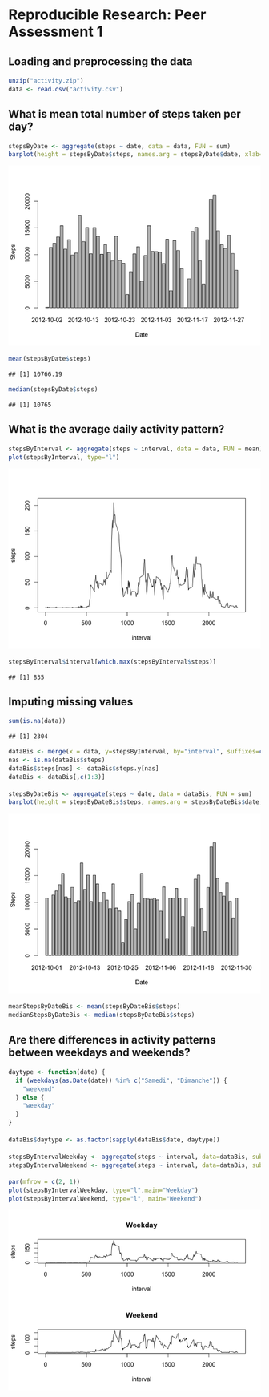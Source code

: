 # Reproducible Research: Peer Assessment 1


## Loading and preprocessing the data



```r
unzip("activity.zip")
data <- read.csv("activity.csv")
```

## What is mean total number of steps taken per day?

```r
stepsByDate <- aggregate(steps ~ date, data = data, FUN = sum)
barplot(height = stepsByDate$steps, names.arg = stepsByDate$date, xlab="Date", ylab="Steps")
```

![](figure/unnamed-chunk-3-1.png) 

```r
mean(stepsByDate$steps)
```

```
## [1] 10766.19
```

```r
median(stepsByDate$steps)
```

```
## [1] 10765
```

## What is the average daily activity pattern?

```r
stepsByInterval <- aggregate(steps ~ interval, data = data, FUN = mean)
plot(stepsByInterval, type="l")
```

![](figure/unnamed-chunk-4-1.png) 

```r
stepsByInterval$interval[which.max(stepsByInterval$steps)]
```

```
## [1] 835
```

## Imputing missing values

```r
sum(is.na(data))
```

```
## [1] 2304
```

```r
dataBis <- merge(x = data, y=stepsByInterval, by="interval", suffixes=c("",".y"))
nas <- is.na(dataBis$steps)
dataBis$steps[nas] <- dataBis$steps.y[nas]
dataBis <- dataBis[,c(1:3)]

stepsByDateBis <- aggregate(steps ~ date, data = dataBis, FUN = sum)
barplot(height = stepsByDateBis$steps, names.arg = stepsByDateBis$date, xlab="Date", ylab="Steps")
```

![](figure/unnamed-chunk-5-1.png) 

```r
meanStepsByDateBis <- mean(stepsByDateBis$steps)
medianStepsByDateBis <- median(stepsByDateBis$steps)
```

## Are there differences in activity patterns between weekdays and weekends?

```r
daytype <- function(date) {
  if (weekdays(as.Date(date)) %in% c("Samedi", "Dimanche")) {
    "weekend"
  } else {
    "weekday"
  }
}

dataBis$daytype <- as.factor(sapply(dataBis$date, daytype))

stepsByIntervalWeekday <- aggregate(steps ~ interval, data=dataBis, subset = dataBis$daytype == "weekday", FUN = mean)
stepsByIntervalWeekend <- aggregate(steps ~ interval, data=dataBis, subset = dataBis$daytype == "weekend", FUN = mean)

par(mfrow = c(2, 1))
plot(stepsByIntervalWeekday, type="l",main="Weekday")
plot(stepsByIntervalWeekend, type="l", main="Weekend")
```

![](figure/unnamed-chunk-6-1.png) 
